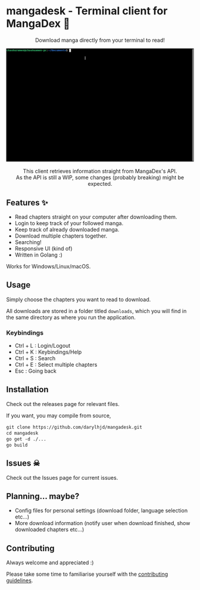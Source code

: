 # mangadesk - Terminal client for MangaDex 📖

<p align="center">Download manga directly from your terminal to read!</p>

<img src="assets/demo.gif" alt="">

<p align="center">This client retrieves information straight from MangaDex's API. <br>As the API is still a WIP, some changes (probably breaking) might be expected.</p>

## Features ✨

- Read chapters straight on your computer after downloading them.
- Login to keep track of your followed manga.
- Keep track of already downloaded manga.
- Download multiple chapters together.
- Searching!
- Responsive UI (kind of)
- Written in Golang :)

Works for Windows/Linux/macOS.

## Usage

Simply choose the chapters you want to read to download.

All downloads are stored in a folder titled `downloads`, which you will find in the same directory as where you run the
application.

### Keybindings

- Ctrl + L : Login/Logout
- Ctrl + K : Keybindings/Help
- Ctrl + S : Search
- Ctrl + E : Select multiple chapters
- Esc      : Going back

## Installation

Check out the releases page for relevant files.

If you want, you may compile from source,

```
git clone https://github.com/darylhjd/mangadesk.git
cd mangadesk
go get -d ./...
go build
```

## Issues ☠

Check out the Issues page for current issues.

## Planning... maybe?

- Config files for personal settings (download folder, language selection etc...)
- More download information (notify user when download finished, show downloaded chapters etc...)

## Contributing

Always welcome and appreciated :)

Please take some time to familiarise yourself with the [contributing guidelines](.github/CONTRIBUTING.md).
